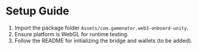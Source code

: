 # Setup Guide

1. Import the package folder `Assets/com.gamenator.web3-onboard-unity`.
2. Ensure platform is WebGL for runtime testing.
3. Follow the README for initializing the bridge and wallets (to be added).
